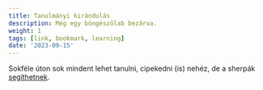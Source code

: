 ```yaml
---
title: Tanulmányi kirándulás
description: Még egy böngészőlab bezárva.
weight: 1
tags: [link, bookmark, learning]
date: '2023-09-15'
---
```


Sokféle úton sok mindent lehet tanulni, cipekedni (is) nehéz, de a sherpák
[segíthetnek](https://www.sherpa.guide/).
